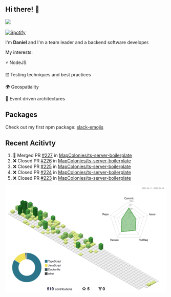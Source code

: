 ## Hi there! 👋

<p>
  <img src="https://github-readme-stats.vercel.app/api?username=syncush&theme=tokyonight">
</p>

[![Spotify](https://novatorem-rust.vercel.app/api/spotify)](https://open.spotify.com/user/syncush)

I'm **Daniel** and I'm a team leader and a backend software developer.

My interests:

⚡ NodeJS

☑️ Testing techniques and best practices

🌍 Geospatiality

🧠 Event driven architectures

## Packages
Check out my first npm package: [slack-emojis](https://www.npmjs.com/package/slack-emojis)

## Recent Acitivty
<!--START_SECTION:activity-->
1. 🎉 Merged PR [#227](https://github.com/MapColonies/ts-server-boilerplate/pull/227) in [MapColonies/ts-server-boilerplate](https://github.com/MapColonies/ts-server-boilerplate)
2. ❌ Closed PR [#226](https://github.com/MapColonies/ts-server-boilerplate/pull/226) in [MapColonies/ts-server-boilerplate](https://github.com/MapColonies/ts-server-boilerplate)
3. ❌ Closed PR [#225](https://github.com/MapColonies/ts-server-boilerplate/pull/225) in [MapColonies/ts-server-boilerplate](https://github.com/MapColonies/ts-server-boilerplate)
4. ❌ Closed PR [#224](https://github.com/MapColonies/ts-server-boilerplate/pull/224) in [MapColonies/ts-server-boilerplate](https://github.com/MapColonies/ts-server-boilerplate)
5. ❌ Closed PR [#223](https://github.com/MapColonies/ts-server-boilerplate/pull/223) in [MapColonies/ts-server-boilerplate](https://github.com/MapColonies/ts-server-boilerplate)
<!--END_SECTION:activity-->

![contrib](./profile-3d-contrib/profile-green-animate.svg)
